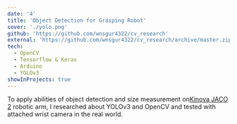 ```yaml
---
date: '4'
title: 'Object Detection for Grasping Robot'
cover: './yolo.png'
github: 'https://github.com/wnsgur4322/cv_research'
external: 'https://github.com/wnsgur4322/cv_research/archive/master.zip'
tech:
  - OpenCV
  - Tensorflow & Keras
  - Arduino
  - YOLOv3
showInProjects: true
---
```


To apply abilities of object detection and size measurement on<a href="https://www.kinovarobotics.com/sites/default/files/OP-02_2019-05-R01.pdf">Kinova JACO 2</a> robotic arm, I researched about YOLOv3 and OpenCV and tested with attached wrist camera in the real world.

